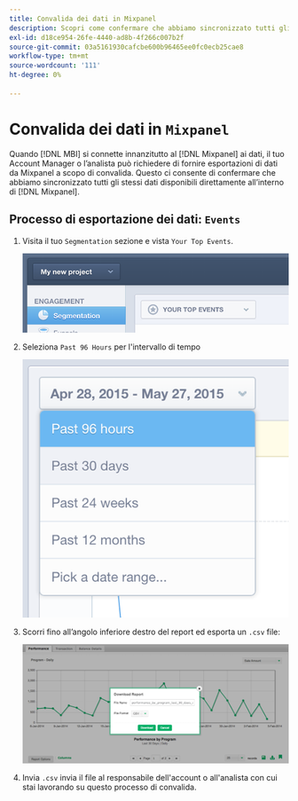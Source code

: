 ```yaml
---
title: Convalida dei dati in Mixpanel
description: Scopri come confermare che abbiamo sincronizzato tutti gli stessi dati disponibili direttamente in Mixpanel.
exl-id: d18ce954-26fe-4440-ad8b-4f266c007b2f
source-git-commit: 03a5161930cafcbe600b96465ee0fc0ecb25cae8
workflow-type: tm+mt
source-wordcount: '111'
ht-degree: 0%

---
```


# Convalida dei dati in `Mixpanel`

Quando [!DNL MBI] si connette innanzitutto al [!DNL Mixpanel] ai dati, il tuo Account Manager o l’analista può richiedere di fornire esportazioni di dati da Mixpanel a scopo di convalida. Questo ci consente di confermare che abbiamo sincronizzato tutti gli stessi dati disponibili direttamente all’interno di [!DNL Mixpanel].

## Processo di esportazione dei dati: `Events`

1. Visita il tuo `Segmentation` sezione e vista `Your Top Events`.

   ![](../../../assets/your-top-events.png)

1. Seleziona `Past 96 Hours` per l&#39;intervallo di tempo

   ![](../../../assets/past-96-hours.png)

1. Scorri fino all’angolo inferiore destro del report ed esporta un `.csv` file:

   ![](../../../assets/export-csv-mixpanel.png)

1. Invia `.csv` invia il file al responsabile dell&#39;account o all&#39;analista con cui stai lavorando su questo processo di convalida.
